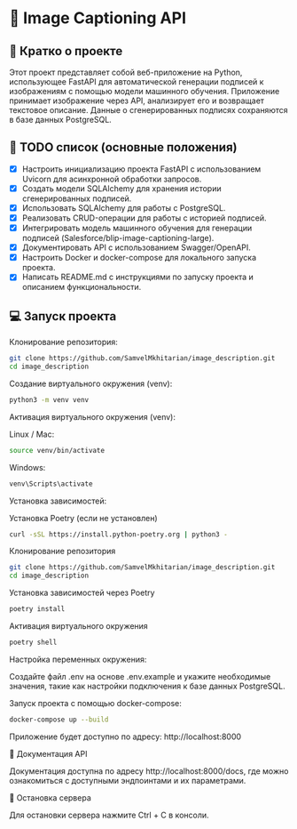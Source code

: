 # 📁 Image Captioning API

## 📖 Кратко о проекте
Этот проект представляет собой веб-приложение на Python, использующее FastAPI для автоматической генерации подписей к изображениям с помощью модели машинного обучения. Приложение принимает изображение через API, анализирует его и возвращает текстовое описание. Данные о сгенерированных подписях сохраняются в базе данных PostgreSQL.

## 🧾 TODO список (основные положения)
- [x] Настроить инициализацию проекта FastAPI с использованием Uvicorn для асинхронной обработки запросов.
- [x] Создать модели SQLAlchemy для хранения истории сгенерированных подписей.
- [x] Использовать SQLAlchemy для работы с PostgreSQL.
- [x] Реализовать CRUD-операции для работы с историей подписей.
- [x] Интегрировать модель машинного обучения для генерации подписей (Salesforce/blip-image-captioning-large).
- [x] Документировать API с использованием Swagger/OpenAPI.
- [x] Настроить Docker и docker-compose для локального запуска проекта.
- [x] Написать README.md с инструкциями по запуску проекта и описанием функциональности.

## 💻 Запуск проекта

Клонирование репозитория:
```bash
git clone https://github.com/SamvelMkhitarian/image_description.git
cd image_description
```

Создание виртуального окружения (venv):
```bash
python3 -m venv venv
```
Активация виртуального окружения (venv):

Linux / Mac:
```bash
source venv/bin/activate
```
Windows:
```bash
venv\Scripts\activate
```
Установка зависимостей:

Установка Poetry (если не установлен)
```bash
curl -sSL https://install.python-poetry.org | python3 -
```
Клонирование репозитория
```bash
git clone https://github.com/SamvelMkhitarian/image_description.git
cd image_description
```
Установка зависимостей через Poetry
```bash
poetry install
```
Активация виртуального окружения
```bash
poetry shell
```
Настройка переменных окружения:

Создайте файл .env на основе .env.example и укажите необходимые значения, такие как настройки подключения к базе данных PostgreSQL.

Запуск проекта с помощью docker-compose:
```bash
docker-compose up --build
```
Приложение будет доступно по адресу: http://localhost:8000

📜 Документация API

Документация доступна по адресу http://localhost:8000/docs, где можно ознакомиться с доступными эндпоинтами и их параметрами.

🛑 Остановка сервера

Для остановки сервера нажмите Ctrl + C в консоли.

